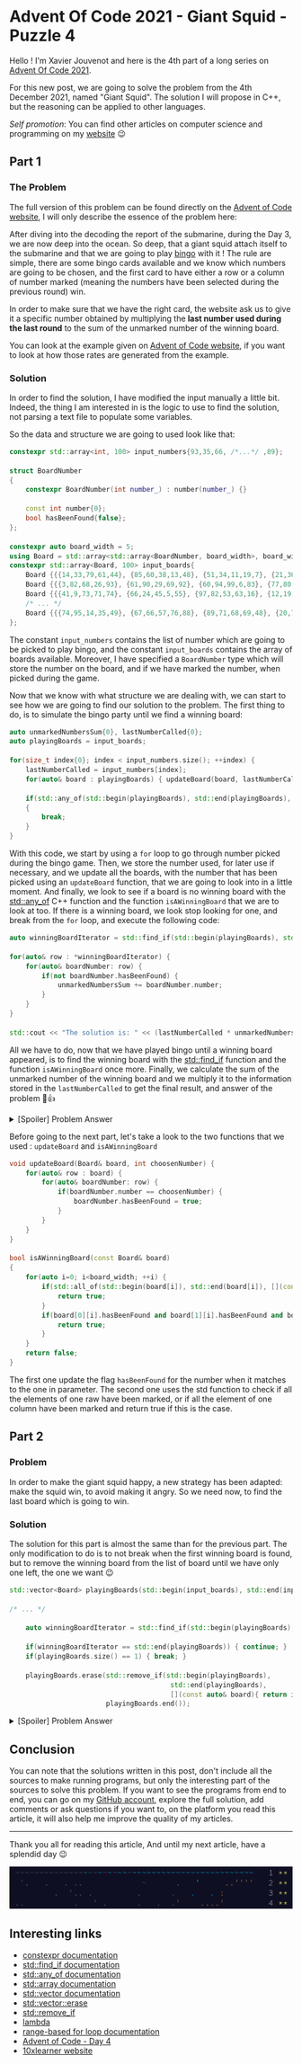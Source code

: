 # Advent Of Code 2021 - Giant Squid - Puzzle 4

Hello ! I'm Xavier Jouvenot and here is the 4th part of a long series on [Advent Of Code 2021](https://adventofcode.com).

For this new post, we are going to solve the problem from the 4th December 2021, named "Giant Squid".
The solution I will propose in C++, but the reasoning can be applied to other languages.

_Self promotion_: You can find other articles on computer science and programming on my [website](www.10xlearner.com) 😉

## Part 1

### The Problem

The full version of this problem can be found directly on the [Advent of Code website](https://adventofcode.com/2021/day/4), I will only describe the essence of the problem here:

After diving into the decoding the report of the submarine, during the Day 3, we are now deep into the ocean. So deep, that a giant squid attach itself to the submarine and that we are going to play [bingo](https://en.wikipedia.org/wiki/Bingo_(American_version)) with it ! The rule are simple, there are some bingo cards available and we know which numbers are going to be chosen, and the first card to have either a row or a column of number marked (meaning the numbers have been selected during the previous round) win.

In order to make sure that we have the right card, the website ask us to give it a specific number obtained by multiplying the **last number used during the last round** to the sum of the unmarked number of the winning board.

You can look at the example given on [Advent of Code website](https://adventofcode.com/2021/day/4), if you want to look at how those rates are generated from the example.

### Solution

In order to find the solution, I have modified the input manually a little bit.
Indeed, the thing I am interested in is the logic to use to find the solution, not parsing a text file to populate some variables.

So the data and structure we are going to used look like that:
```cpp
constexpr std::array<int, 100> input_numbers{93,35,66, /*...*/ ,89};

struct BoardNumber
{
    constexpr BoardNumber(int number_) : number(number_) {}

    const int number{0}; 
    bool hasBeenFound{false};
};

constexpr auto board_width = 5;
using Board = std::array<std::array<BoardNumber, board_width>, board_width>;
constexpr std::array<Board, 100> input_boards{
    Board {{{14,33,79,61,44}, {85,60,38,13,48}, {51,34,11,19,7}, {21,30,73,6,76}, {41,4,65,18,91}}},
    Board {{{3,82,68,26,93}, {61,90,29,69,92}, {60,94,99,6,83}, {77,80,2,58,55}, {59,65,95,38,62}}},
    Board {{{41,9,73,71,74}, {66,24,45,5,55}, {97,82,53,63,16}, {12,19,88,87,27}, {31,8,75,98,83}}},
    /* ... */
    Board {{{74,95,14,35,49}, {67,66,57,76,88}, {89,71,68,69,48}, {20,70,3,0,12}, {13,21,15,51,24}}}
};
```

The constant `input_numbers` contains the list of number which are going to be picked to play bingo, and the constant `input_boards` contains the array of boards available. Moreover, I have specified a `BoardNumber` type which will store the number on the board, and if we have marked the number, when picked during the game.

Now that we know with what structure we are dealing with, we can start to see how we are going to find our solution to the problem.
The first thing to do, is to simulate the bingo party until we find a winning board:
```cpp
auto unmarkedNumbersSum{0}, lastNumberCalled{0};
auto playingBoards = input_boards;

for(size_t index{0}; index < input_numbers.size(); ++index) {
    lastNumberCalled = input_numbers[index];
    for(auto& board : playingBoards) { updateBoard(board, lastNumberCalled); }

    if(std::any_of(std::begin(playingBoards), std::end(playingBoards), [](const auto& board){ return isAWinningBoard(board); }))
    {
        break;
    }
}
```

With this code, we start by using a `for` loop to go through number picked during the bingo game.
Then, we store the number used, for later use if necessary, and we update all the boards, with the number that has been picked using an `updateBoard` function, that we are going to look into in a little moment.
And finally, we look to see if a board is no winning board with the [std::any_of](https://en.cppreference.com/w/cpp/algorithm/all_any_none_of) C++ function and the function `isAWinningBoard` that we are to look at too. If there is a winning board, we look stop looking for one, and break from the `for` loop, and execute the following code:

```cpp
auto winningBoardIterator = std::find_if(std::begin(playingBoards), std::end(playingBoards), [](const auto& board){ return isAWinningBoard(board); });

for(auto& row : *winningBoardIterator) {
    for(auto& boardNumber: row) {
        if(not boardNumber.hasBeenFound) {
            unmarkedNumbersSum += boardNumber.number;
        }
    }
}

std::cout << "The solution is: " << (lastNumberCalled * unmarkedNumbersSum) << std::endl;
```

All we have to do, now that we have played bingo until a winning board appeared, is to find the winning board with the [std::find_if](https://en.cppreference.com/w/cpp/algorithm/find) function and the function `isAWinningBoard` once more.
Finally, we calculate the sum of the unmarked number of the winning board and we multiply it to the information stored in the `lastNumberCalled` to get the final result, and answer of the problem 🙂👍

<details>
  <summary>[Spoiler] Problem Answer</summary>

The puzzle answer was 27027.
</details>

Before going to the next part, let's take a look to the two functions that we used : `updateBoard` and `isAWinningBoard`
```cpp
void updateBoard(Board& board, int choosenNumber) {
    for(auto& row : board) {
        for(auto& boardNumber: row) {
            if(boardNumber.number == choosenNumber) {
                boardNumber.hasBeenFound = true;
            }
        }
    }
}

bool isAWinningBoard(const Board& board)
{
    for(auto i=0; i<board_width; ++i) {
        if(std::all_of(std::begin(board[i]), std::end(board[i]), [](const auto& boardNumber){ return boardNumber.hasBeenFound; })) {
            return true;
        }
        if(board[0][i].hasBeenFound and board[1][i].hasBeenFound and board[2][i].hasBeenFound and board[3][i].hasBeenFound and board[4][i].hasBeenFound) {
            return true;
        }
    }
    return false;
}
```

The first one update the flag `hasBeenFound` for the number when it matches to the one in parameter.
The second one uses the std function to check if all the elements of one raw have been marked, or if all the element of one column have been marked and return true if this is the case.

## Part 2

### Problem

In order to make the giant squid happy, a new strategy has been adapted: make the squid win, to avoid making it angry.
So we need now, to find the last board which is going to win.

### Solution

The solution for this part is almost the same than for the previous part.
The only modification to do is to not break when the first winning board is found, but to remove the winning board from the list of board until we have only one left, the one we want 😉

```cpp
std::vector<Board> playingBoards(std::begin(input_boards), std::end(input_boards));

/* ... */

    auto winningBoardIterator = std::find_if(std::begin(playingBoards), std::end(playingBoards), [](const auto& board){ return isAWinningBoard(board); });

    if(winningBoardIterator == std::end(playingBoards)) { continue; }
    if(playingBoards.size() == 1) { break; }

    playingBoards.erase(std::remove_if(std::begin(playingBoards), 
                                        std::end(playingBoards),
                                        [](const auto& board){ return isAWinningBoard(board); }),
                        playingBoards.end());
```

<details>
  <summary>[Spoiler] Problem Answer</summary>

The puzzle answer was 36975.
</details>

## Conclusion

You can note that the solutions written in this post, don't include all the sources to make running programs, but only the interesting part of the sources to solve this problem.
If you want to see the programs from end to end, you can go on my [GitHub account](https://github.com/Xav83/adventofcode2021/tree/main/Day%204), explore the full solution, add comments or ask questions if you want to, on the platform you read this article, it will also help me improve the quality of my articles.

--------------

Thank you all for reading this article,
And until my next article, have a splendid day 😉

![Advent Of Code 2021](https://raw.githubusercontent.com/Xav83/Xav83.github.io/master/res/Advent%20Of%20Code/2021/Screenshot%20Day%204.png)

## Interesting links

- [constexpr documentation](https://en.cppreference.com/w/cpp/language/constexpr)
- [std::find_if documentation](https://en.cppreference.com/w/cpp/algorithm/find)
- [std::any_of documentation](https://en.cppreference.com/w/cpp/algorithm/all_any_none_of)
- [std::array documentation](https://en.cppreference.com/w/cpp/container/array)
- [std::vector documentation](https://en.cppreference.com/w/cpp/container/vector)
- [std::vector::erase](https://en.cppreference.com/w/cpp/container/vector/erase)
- [std::remove_if](https://en.cppreference.com/w/cpp/algorithm/remove)
- [lambda](https://en.cppreference.com/w/cpp/language/lambda)
- [range-based for loop documentation](https://en.cppreference.com/w/cpp/language/range-for)
- [Advent of Code - Day 4](https://adventofcode.com/2021/day/4)
- [10xlearner website](www.10xlearner.com)
